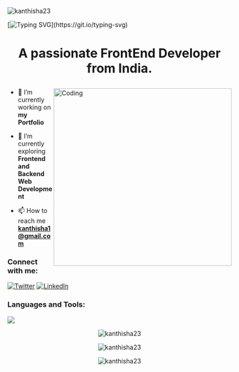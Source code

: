 <p align="left"> <img src="https://komarev.com/ghpvc/?username=kanthisha23&label=Profile%20views&color=0e75b6&style=flat" alt="kanthisha23" /> </p>

[![Typing SVG](https://readme-typing-svg.demolab.com?font=Fira+Code&size=25&duration=2000&pause=1000&color=2AE8F7&left=true&vCenter=true&width=900&height=80&lines=Welcome+To+Isha+Kanth's+GitHub+Profile!)](https://git.io/typing-svg)

# <p align="center">A passionate FrontEnd Developer from India.</p>
<img align="right" alt="Coding" width="400" src="https://cdn.dribbble.com/users/4055494/screenshots/15215756/media/d2b66c4ca0192aa26d103448b3d1518b.gif">

- 🔭 I’m currently working on **my Portfolio**

- 🌱 I’m currently exploring **Frontend and Backend Web Development**

- 📫 How to reach me **kanthisha1@gmail.com**

<h3 align="left">Connect with me:</h3>
<p align="left">

[![Twitter](https://skillicons.dev/icons?i=twitter)](https://twitter.com/IshaKanth88908)
[![LinkedIn](https://skillicons.dev/icons?i=linkedin)](https://www.linkedin.com/in/isha-kanth-99433925a)

<h3 align="left">Languages and Tools:</h3>

<p align="left">
  <a href="https://skillicons.dev">
    <img src="https://skillicons.dev/icons?i=c,cpp,java,html,css,git,github,vscode&perline=#" />
  </a>
</p>

<p style="display:flex; align:center; justify-content:center; "><img  src="https://github-readme-stats.vercel.app/api/top-langs?username=kanthisha23&show_icons=true&locale=en&layout=compact" alt="kanthisha23" /> </p>

<p style="display:flex; align:center; justify-content:center; "><img src="https://github-readme-stats.vercel.app/api?username=kanthisha23&show_icons=true&locale=en" alt="kanthisha23" /> </p>

<p style="display:flex; align:center; justify-content:center; "><img src="https://github-readme-streak-stats.herokuapp.com/?user=kanthisha23&" alt="kanthisha23" /> </p>
